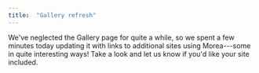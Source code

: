 ```yaml
---
title:  "Gallery refresh"
---
```


We've neglected the Gallery page for quite a while, so we spent a few minutes today updating it with links to additional sites using Morea---some in quite interesting ways!   Take a look and let us know if you'd like your site included.